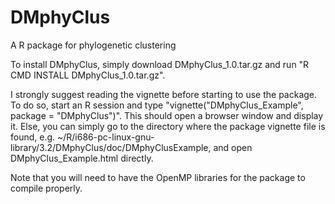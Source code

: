 # DMphyClus
A R package for phylogenetic clustering

To install DMphyClus, simply download DMphyClus_1.0.tar.gz and run "R CMD INSTALL DMphyClus_1.0.tar.gz".

I strongly suggest reading the vignette before starting to use the package. To do so, start an R session and type "vignette("DMphyClus_Example", package = "DMphyClus")". This should open a browser window and display it. Else, you can simply go to the directory where the package vignette file is found, e.g. ~/R/i686-pc-linux-gnu-library/3.2/DMphyClus/doc/DMphyClusExample, and open DMphyClus_Example.html directly.

Note that you will need to have the OpenMP libraries for the package to compile properly.
